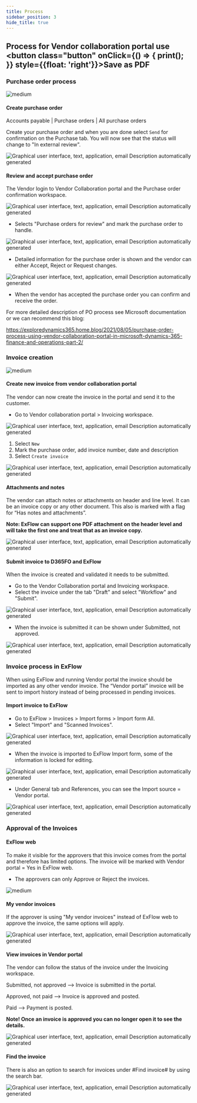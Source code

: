 ```yaml
---
title: Process
sidebar_position: 3
hide_title: true
---
```

## Process for Vendor collaboration portal use <button class="button" onClick={() => { print(); }} style={{float: 'right'}}>Save as PDF</button>

### Purchase order process

![medium](@site/static/img/media/image381.png)

#### Create purchase order
Accounts payable | Purchase orders | All purchase orders

Create your purchase order and when you are done select `Send` for confirmation on the Purchase tab. You will now see that the status will change to "In external review".

![Graphical user interface, text, application, email Description automatically generated](@site/static/img/media/image382.png)


#### Review and accept purchase order
The Vendor login to Vendor Collaboration portal and the Purchase order confirmation workspace.

![Graphical user interface, text, application, email Description automatically generated](@site/static/img/media/image383.png)

- Selects "Purchase orders for review" and mark the purchase order to handle.

![Graphical user interface, text, application, email Description automatically generated](@site/static/img/media/image384.png)

- Detailed information for the purchase order is shown and the vendor can either Accept, Reject or Request changes.

![Graphical user interface, text, application, email Description automatically generated](@site/static/img/media/image385.png)

- When the vendor has accepted the purchase order you can confirm and receive the order.

For more detailed description of PO process see Microsoft documentation or we can recommend this blog:

https://exploredynamics365.home.blog/2021/08/05/purchase-order-process-using-vendor-collaboration-portal-in-microsoft-dynamics-365-finance-and-operations-part-2/

### Invoice creation

![medium](@site/static/img/media/image386.png)

#### Create new invoice from vendor collaboration portal
The vendor can now create the invoice in the portal and send it to the customer.

- Go to Vendor collaboration portal > Invoicing workspace.

![Graphical user interface, text, application, email Description automatically generated](@site/static/img/media/image387.png)

1.	Select `New`  
2.	Mark the purchase order, add invoice number, date and description
3.	Select `Create invoice`

![Graphical user interface, text, application, email Description automatically generated](@site/static/img/media/image388.png)


#### Attachments and notes
The vendor can attach notes or attachments on header and line level.
It can be an invoice copy or any other document. This also is marked with a flag for “Has notes and attachments”.
 
**Note: ExFlow can support one PDF attachment on the header level and will take the first one and treat that as an invoice copy.**

![Graphical user interface, text, application, email Description automatically generated](@site/static/img/media/image389.png)

#### Submit invoice to D365FO and ExFlow
When the invoice is created and validated it needs to be submitted.

- Go to the Vendor Collaboration portal and Invoicing workspace. 
- Select the invoice under the tab "Draft" and select "Workflow" and "Submit".

![Graphical user interface, text, application, email Description automatically generated](@site/static/img/media/image390.png)

- When the invoice is submitted it can be shown under Submitted, not approved.

![Graphical user interface, text, application, email Description automatically generated](@site/static/img/media/image391.png)

### Invoice process in ExFlow
When using ExFlow and running Vendor portal the invoice should be imported as any other vendor invoice. The “Vendor portal” invoice will be sent to import history instead of being processed in pending invoices.

#### Import invoice to ExFlow
- Go to ExFlow > Invoices > Import forms > Import form All.
- Select "Import" and "Scanned Invoices".

![Graphical user interface, text, application, email Description automatically generated](@site/static/img/media/image392.png)

- When the invoice is imported to ExFlow Import form, some of the information is locked for editing.

![Graphical user interface, text, application, email Description automatically generated](@site/static/img/media/image393.png)

- Under General tab and References, you can see the Import source = Vendor portal. 

![Graphical user interface, text, application, email Description automatically generated](@site/static/img/media/image394.png)

### Approval of the Invoices

#### ExFlow web
To make it visible for the approvers that this invoice comes from the portal and therefore has limited options. The invoice will be marked with Vendor portal = Yes in ExFlow web.

- The approvers can only Approve or Reject the invoices.

![medium](@site/static/img/media/image395.png)


#### My vendor invoices
If the approver is using "My vendor invoices" instead of ExFlow web to approve the invoice, the same options will apply.

![Graphical user interface, text, application, email Description automatically generated](@site/static/img/media/image396.png)

#### View invoices in Vendor portal
The vendor can follow the status of the invoice under the Invoicing workspace.

Submitted, not approved –> Invoice is submitted in the portal.

Approved, not paid –> Invoice is approved and posted.

Paid –> Payment is posted.

**Note! Once an invoice is approved you can no longer open it to see the details.**

![Graphical user interface, text, application, email Description automatically generated](@site/static/img/media/image397.png)

#### Find the invoice
There is also an option to search for invoices under #Find invoice# by using the search bar.

![Graphical user interface, text, application, email Description automatically generated](@site/static/img/media/image398.png)